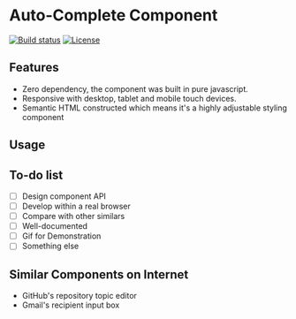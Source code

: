 # Auto-Complete Component

[![Build status][travis-image]][travis-url]
[![License][license-image]][license-url]

## Features
  * Zero dependency, the component was built in pure javascript.
  * Responsive with desktop, tablet and mobile touch devices.
  * Semantic HTML constructed which means it's a highly adjustable styling component

## Usage

## To-do list
  - [ ] Design component API
  - [ ] Develop within a real browser
  - [ ] Compare with other similars
  - [ ] Well-documented
  - [ ] Gif for Demonstration
  - [ ] Something else

## Similar Components on Internet
 * GitHub's repository topic editor
 * Gmail's recipient input box

[travis-image]: https://img.shields.io/travis/ajhsu/autocomplete.svg
[travis-url]: https://travis-ci.org/ajhsu/autocomplete
[license-image]: https://img.shields.io/github/license/ajhsu/autocomplete.svg
[license-url]: LICENSE